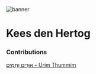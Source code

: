 <html><body><img id="banner" src="/sahd/images/banners/banner.png" alt="banner" /></body></html>

# **Kees den Hertog**


### Contributions
[אוּרִים וְתֻמִּים – Urim Thummim](../words/Urim_Thummim.md)<br>